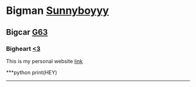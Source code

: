 # Bigman [Sunnyboyyy](https://zh.wikipedia.org/wiki/%E7%8E%8B%E9%99%BD%E6%98%8E_(%E6%BC%94%E5%93%A1))
## Bigcar [G63](https://www.mercedes-amg.com/en/home/vehicles/g-class/suv.html)
### Bigheart [<3](https://tw.news.yahoo.com/%E7%8E%8B%E9%99%BD%E6%98%8E%E9%9C%B8%E6%B0%A3%E5%96%8A-%E6%89%8B%E6%AF%94%E6%84%9B%E5%BF%83%E6%98%AF%E5%A8%98%E7%A0%B2-9%E5%B9%B4%E5%89%8D-%E5%BC%B5%E5%9C%96%E6%89%93%E8%87%89%E8%87%AA%E5%B7%B1%E4%BA%86-134553602.html)
This is my personal website
[link](https://jeremyhung22.github.io/)


***python
  print(HEY)

***
